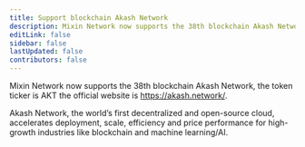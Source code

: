 ```yaml
---
title: Support blockchain Akash Network
description: Mixin Network now supports the 38th blockchain Akash Network.
editLink: false
sidebar: false
lastUpdated: false
contributors: false
---
```


Mixin Network now supports the 38th blockchain Akash Network, the token ticker is AKT the official website is https://akash.network/.

Akash Network, the world’s first decentralized and open-source cloud, accelerates deployment, scale, efficiency and price performance for high-growth industries like blockchain and machine learning/AI.